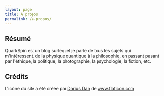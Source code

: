 ```yaml
---
layout: page
title: À propos
permalink: /a-propos/
---
```


## Résumé

QuarkSpin est un blog surlequel je parle de tous les sujets qui m'intéressent, de la physique quantique à la philosophie, en passant pasant par l'éthique, la politique, la photographie, la psychologie, la fiction, etc.

## Crédits

L'icône du site a été créée par <a href="https://www.flaticon.com/authors/darius-dan" title="Darius Dan">Darius Dan</a> de <a href="https://www.flaticon.com/" title="Flaticon"> www.flaticon.com</a>
